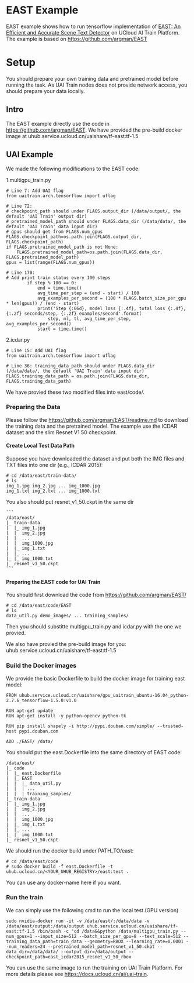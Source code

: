# EAST Example
EAST example shows how to run tensorflow implementation of [EAST: An Efficient and Accurate Scene Text Detector](https://arxiv.org/abs/1704.03155v2) on UCloud AI Train Platform. The example is based on https://github.com/argman/EAST

# Setup
You should prepare your own training data and pretrained model before running the task. As UAI Train nodes does not provide network access, you should prepare your data locally.

## Intro
The EAST example directly use the code in https://github.com/argman/EAST. We have provided the pre-build docker image at uhub.service.ucloud.cn/uaishare/tf-east:tf-1.5

## UAI Example
We made the following modifications to the EAST code:

1.multigpu\_train.py

    # Line 7: Add UAI flag
    from uaitrain.arch.tensorflow import uflag

    # Line 72: 
    # checkpoint_path should under FLAGS.output_dir (/data/output/, the default 'UAI Train' output dir)
    # pretrained_model_path should under FLAGS.data_dir (/data/data/, the default 'UAI Train' data input dir)
    # gpus should get from FLAGS.num_gpus
    FLAGS.checkpoint_path=os.path.join(FLAGS.output_dir, FLAGS.checkpoint_path)
    if FLAGS.pretrained_model_path is not None:
        FLAGS.pretrained_model_path=os.path.join(FLAGS.data_dir, FLAGS.pretrained_model_path)
    gpus = list(range(FLAGS.num_gpus)) 

    # Line 170:
    # Add print train status every 100 steps
            if step % 100 == 0:
                end = time.time()
                avg_time_per_step = (end - start) / 100
                avg_examples_per_second = (100 * FLAGS.batch_size_per_gpu * len(gpus)) / (end - start)
                print('Step {:06d}, model loss {:.4f}, total loss {:.4f}, {:.2f} seconds/step, {:.2f} examples/second'.format(
                    step, ml, tl, avg_time_per_step, avg_examples_per_second))
                start = time.time()

2.icdar.py

    # Line 15: Add UAI flag
    from uaitrain.arch.tensorflow import uflag

    # Line 36: training_data_path should under FLAGS.data_dir (/data/data/, the default 'UAI Train' data input dir)
    FLAGS.training_data_path = os.path.join(FLAGS.data_dir, FLAGS.training_data_path)

We have provied these two modified files into east/code/.

### Preparing the Data
Please follow the https://github.com/argman/EAST/readme.md to download the training data and the pretrained model. The example use the ICDAR dataset and the slim Resnet V1 50 checkpoint.

#### Create Local Test Data Path
Suppose you have downloaded the dataset and put both the IMG files and TXT files into one dir (e.g., ICDAR 2015):

    # cd /data/east/train-data/
    # ls
    img_1.jpg img_2.jpg ... img_1000.jpg
    img_1.txt img_2.txt ... img_1000.txt

You also should put resnet\_v1\_50.ckpt in the same dir

    ```
    /data/east/
    |_ train-data
    |  |_ img_1.jpg
    |  |  img_2.jpg
    |  |  ...
    |  |  img_1000.jpg
    |  |_ img_1.txt
    |  |_ ...
    |_ |_ img_1000.txt
    |_ resnet_v1_50.ckpt
    ```

#### Preparing the EAST code for UAI Train
You should first download the code from https://github.com/argman/EAST/

    # cd /data/east/code/EAST
    # ls
    data_util.py demo_images/ ... training_samples/

Then you should substitte multigpu\_train.py and icdar.py with the one we provied.

We also have provied the pre-build image for you: uhub.service.ucloud.cn/uaishare/tf-east:tf-1.5


### Build the Docker images
We provide the basic Dockerfile to build the docker image for training east model:

    FROM uhub.service.ucloud.cn/uaishare/gpu_uaitrain_ubuntu-16.04_python-2.7.6_tensorflow-1.5.0:v1.0

    RUN apt-get update
    RUN apt-get install -y python-opencv python-tk

    RUN pip install shapely -i http://pypi.douban.com/simple/ --trusted-host pypi.douban.com

    ADD ./EAST/ /data/

You should put the east.Dockerfile into the same directory of EAST code:

    /data/east/
    |_ code
    |  |_ east.Dockerfile
    |  |_ EAST
    |  |  |_ data_util.py
    |  |  | ...
    |  |  | training_samples/
    |_ train-data
    |  |_ img_1.jpg
    |  |  img_2.jpg
    |  |  ...
    |  |  img_1000.jpg
    |  |_ img_1.txt
    |  |_ ...
    |_ |_ img_1000.txt
    |_ resnet_v1_50.ckpt

We should run the docker build under PATH\_TO/east:

    # cd /data/east/code
    # sudo docker build -f east.Dockerfile -t uhub.ucloud.cn/<YOUR_UHUB_REGISTRY>/east:test .
    
You can use any docker-name here if you want.

### Run the train
We can simply use the following cmd to run the local test.(GPU version)

    sudo nvidia-docker run -it -v /data/east/:/data/data -v /data/east/output:/data/output uhub.service.ucloud.cn/uaishare/tf-east:tf-1.5 /bin/bash -c "cd /data&&python /data/multigpu_train.py --num_gpus=1 --input_size=512 --batch_size_per_gpu=8 --text_scale=512 --training_data_path=train_data --geometry=RBOX --learning_rate=0.0001 --num_readers=24 --pretrained_model_path=resnet_v1_50.ckpt --data_dir=/data/data/ --output_dir=/data/output --checkpoint_path=east_icdar2015_resnet_v1_50_rbox
    
You can use the same image to run the training on UAI Train Platform. For more details please see https://docs.ucloud.cn/ai/uai-train.
